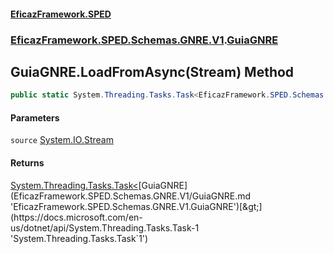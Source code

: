 #### [EficazFramework.SPED](EficazFrameworkSPED.md 'EficazFramework SPED')
### [EficazFramework.SPED.Schemas.GNRE.V1](EficazFramework.SPED.Schemas.GNRE.V1.md 'EficazFramework.SPED.Schemas.GNRE.V1').[GuiaGNRE](EficazFramework.SPED.Schemas.GNRE.V1/GuiaGNRE.md 'EficazFramework.SPED.Schemas.GNRE.V1.GuiaGNRE')

## GuiaGNRE.LoadFromAsync(Stream) Method

```csharp
public static System.Threading.Tasks.Task<EficazFramework.SPED.Schemas.GNRE.V1.GuiaGNRE> LoadFromAsync(System.IO.Stream source);
```
#### Parameters

<a name='EficazFramework.SPED.Schemas.GNRE.V1.GuiaGNRE.LoadFromAsync(System.IO.Stream).source'></a>

`source` [System.IO.Stream](https://docs.microsoft.com/en-us/dotnet/api/System.IO.Stream 'System.IO.Stream')

#### Returns
[System.Threading.Tasks.Task&lt;](https://docs.microsoft.com/en-us/dotnet/api/System.Threading.Tasks.Task-1 'System.Threading.Tasks.Task`1')[GuiaGNRE](EficazFramework.SPED.Schemas.GNRE.V1/GuiaGNRE.md 'EficazFramework.SPED.Schemas.GNRE.V1.GuiaGNRE')[&gt;](https://docs.microsoft.com/en-us/dotnet/api/System.Threading.Tasks.Task-1 'System.Threading.Tasks.Task`1')